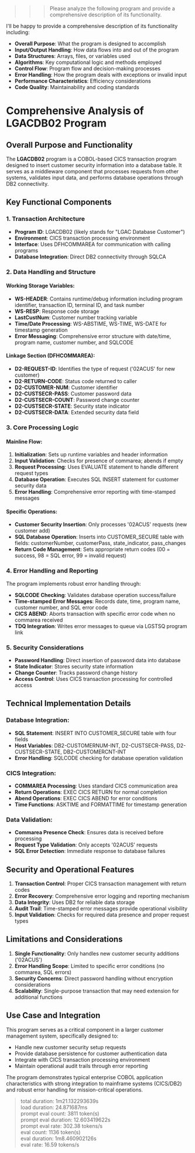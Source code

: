 >>> Please analyze the following program and provide a comprehensive description of its functionality.

I'll be happy to provide a comprehensive description of its functionality including:

- **Overall Purpose**: What the program is designed to accomplish
- **Input/Output Handling**: How data flows into and out of the program
- **Data Structures**: Arrays, files, or variables used
- **Algorithms**: Key computational logic and methods employed
- **Control Flow**: Program flow and decision-making processes
- **Error Handling**: How the program deals with exceptions or invalid input
- **Performance Characteristics**: Efficiency considerations
- **Code Quality**: Maintainability and coding standards

# Comprehensive Analysis of LGACDB02 Program

## Overall Purpose and Functionality

The **LGACDB02** program is a COBOL-based CICS transaction program designed to insert customer security information into a database 
table. It serves as a middleware component that processes requests from other systems, validates input data, and performs database 
operations through DB2 connectivity.

## Key Functional Components

### 1. **Transaction Architecture**
- **Program ID**: LGACDB02 (likely stands for "LGAC Database Customer")
- **Environment**: CICS transaction processing environment
- **Interface**: Uses DFHCOMMAREA for communication with calling programs
- **Database Integration**: Direct DB2 connectivity through SQLCA

### 2. **Data Handling and Structure**

#### Working Storage Variables:
- **WS-HEADER**: Contains runtime/debug information including program identifier, transaction ID, terminal ID, and task number
- **WS-RESP**: Response code storage
- **LastCustNum**: Customer number tracking variable
- **Time/Date Processing**: WS-ABSTIME, WS-TIME, WS-DATE for timestamp generation
- **Error Messaging**: Comprehensive error structure with date/time, program name, customer number, and SQLCODE

#### Linkage Section (DFHCOMMAREA):
- **D2-REQUEST-ID**: Identifies the type of request ('02ACUS' for new customer)
- **D2-RETURN-CODE**: Status code returned to caller
- **D2-CUSTOMER-NUM**: Customer identifier
- **D2-CUSTSECR-PASS**: Customer password data
- **D2-CUSTSECR-COUNT**: Password change counter
- **D2-CUSTSECR-STATE**: Security state indicator
- **D2-CUSTSECR-DATA**: Extended security data field

### 3. **Core Processing Logic**

#### Mainline Flow:
1. **Initialization**: Sets up runtime variables and header information
2. **Input Validation**: Checks for presence of commarea; abends if empty
3. **Request Processing**: Uses EVALUATE statement to handle different request types
4. **Database Operation**: Executes SQL INSERT statement for customer security data
5. **Error Handling**: Comprehensive error reporting with time-stamped messages

#### Specific Operations:
- **Customer Security Insertion**: Only processes '02ACUS' requests (new customer add)
- **SQL Database Operation**: Inserts into CUSTOMER_SECURE table with fields: customerNumber, customerPass, state_indicator, 
pass_changes
- **Return Code Management**: Sets appropriate return codes (00 = success, 98 = SQL error, 99 = invalid request)

### 4. **Error Handling and Reporting**

The program implements robust error handling through:
- **SQLCODE Checking**: Validates database operation success/failure
- **Time-stamped Error Messages**: Records date, time, program name, customer number, and SQL error code
- **CICS ABEND**: Aborts transaction with specific error code when no commarea received
- **TDQ Integration**: Writes error messages to queue via LGSTSQ program link

### 5. **Security Considerations**

- **Password Handling**: Direct insertion of password data into database
- **State Indicator**: Stores security state information
- **Change Counter**: Tracks password change history
- **Access Control**: Uses CICS transaction processing for controlled access

## Technical Implementation Details

### Database Integration:
- **SQL Statement**: INSERT INTO CUSTOMER_SECURE table with four fields
- **Host Variables**: DB2-CUSTOMERNUM-INT, D2-CUSTSECR-PASS, D2-CUSTSECR-STATE, DB2-CUSTOMERCNT-INT
- **Error Handling**: SQLCODE checking for database operation validation

### CICS Integration:
- **COMMAREA Processing**: Uses standard CICS communication area
- **Return Operations**: EXEC CICS RETURN for normal completion
- **Abend Operations**: EXEC CICS ABEND for error conditions
- **Time Functions**: ASKTIME and FORMATTIME for timestamp generation

### Data Validation:
- **Commarea Presence Check**: Ensures data is received before processing
- **Request Type Validation**: Only accepts '02ACUS' requests
- **SQL Error Detection**: Immediate response to database failures

## Security and Operational Features

1. **Transaction Control**: Proper CICS transaction management with return codes
2. **Error Recovery**: Comprehensive error logging and reporting mechanism
3. **Data Integrity**: Uses DB2 for reliable data storage
4. **Audit Trail**: Time-stamped error messages provide operational visibility
5. **Input Validation**: Checks for required data presence and proper request types

## Limitations and Considerations

1. **Single Functionality**: Only handles new customer security additions ('02ACUS')
2. **Error Handling Scope**: Limited to specific error conditions (no commarea, SQL errors)
3. **Security Concerns**: Direct password handling without encryption considerations
4. **Scalability**: Single-purpose transaction that may need extension for additional functions

## Use Case and Integration

This program serves as a critical component in a larger customer management system, specifically designed to:
- Handle new customer security setup requests
- Provide database persistence for customer authentication data
- Integrate with CICS transaction processing environment
- Maintain operational audit trails through error reporting

The program demonstrates typical enterprise COBOL application characteristics with strong integration to mainframe systems (CICS/DB2) 
and robust error handling for mission-critical operations.

> total duration:       1m21.132293639s  
load duration:        24.871687ms  
prompt eval count:    3811 token(s)  
prompt eval duration: 12.603419622s  
prompt eval rate:     302.38 tokens/s  
eval count:           1136 token(s)  
eval duration:        1m8.460902126s  
eval rate:            16.59 tokens/s  

